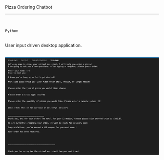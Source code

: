 Pizza Ordering Chatbot
<hr>
<br>

``Python``


<br>
User input driven desktop application.
<br>
<br>

![](Console-App-Two-1-output.png)
